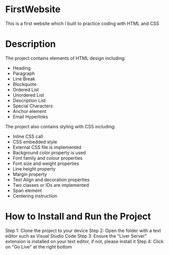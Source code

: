 # FirstWebsite

This is a first website which I built to practice coding with HTML and CSS

# Description

The project contains elements of HTML design including:
- Heading
- Paragraph
- Line Break
- Blockquote
- Ordered List
- Unordered List
- Description List
- Special Characters
- Anchor element
- Email Hyperlinks

The project also contains styling with CSS including:
- Inline CSS call
- CSS embedded style
- External CSS file is implemented
- Background color property is used
- Font family and colour properties
- Font size and weight properties
- Line height property
- Margin property
- Text Align and decoration properties
- Two classes or IDs are implemented
- Span element
- Centering instruction

# How to Install and Run the Project
Step 1: Clone the project to your device
Step 2: Open the folder with a text editor such as Visual Studio Code
Step 3: Ensure the "Liver Server" extension is installed on your text editor, if not, please install it
Step 4: Click on "Go Live" at the right bottom
  
